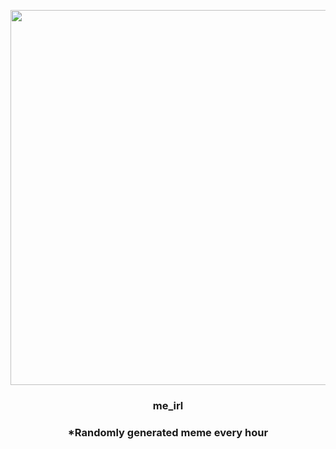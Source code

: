 <p align="center">
        <img src="https://i.redd.it/djt77zjju50a1.gif" width="600" height="600">
        </p>
        <h3 align="center">me_irl</h3>
        <h3 align="center">*Randomly generated meme every hour</h3>
    